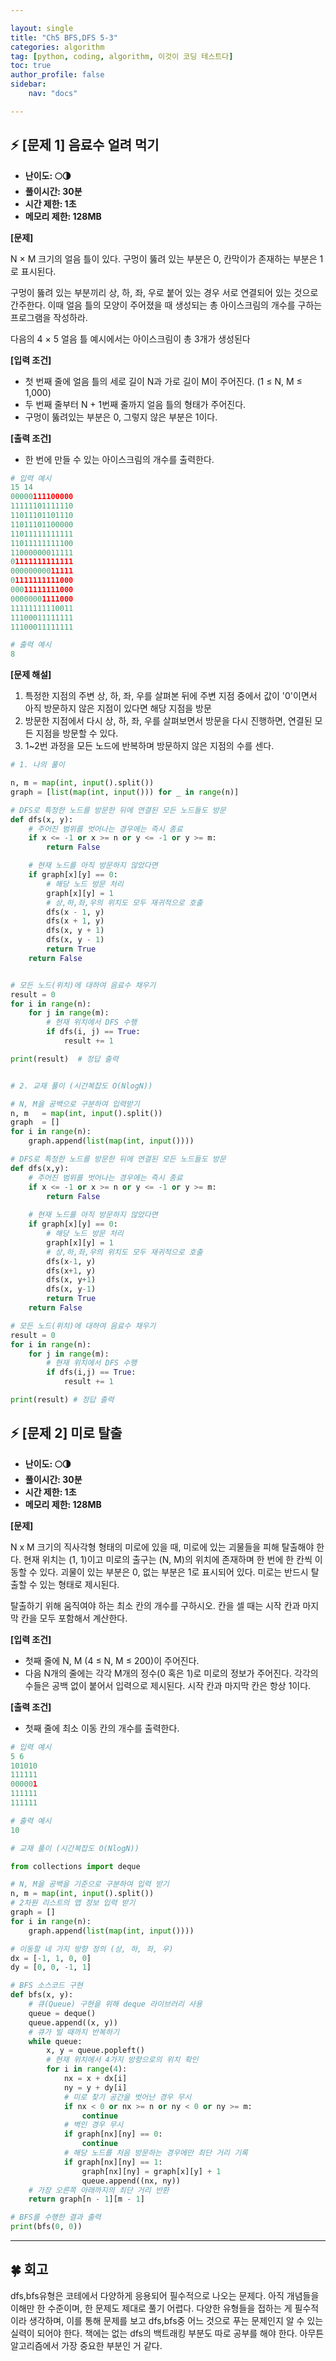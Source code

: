```yaml
---

layout: single
title: "Ch5 BFS,DFS 5-3"
categories: algorithm
tag: [python, coding, algorithm, 이것이 코딩 테스트다]
toc: true
author_profile: false
sidebar:
    nav: "docs"

---
```


## ⚡ [문제 1] 음료수 얼려 먹기

* **난이도: 🌕🌗**
* **풀이시간: 30분**
* **시간 제한: 1초**
* **메모리 제한: 128MB**


**[문제]**

N × M 크기의 얼음 틀이 있다. 구멍이 뚫려 있는 부분은 0, 칸막이가 존재하는 부분은 1로 표시된다.

구멍이 뚫려 있는 부분끼리 상, 하, 좌, 우로 붙어 있는 경우 서로 연결되어 있는 것으로 간주한다.
이때 얼음 틀의 모양이 주어졌을 때 생성되는 총 아이스크림의 개수를 구하는 프로그램을 작성하라.

다음의 4 × 5 얼음 틀 예시에서는 아이스크림이 총 3개가 생성된다

**[입력 조건]**

* 첫 번째 줄에 얼음 틀의 세로 길이 N과 가로 길이 M이 주어진다. (1 ≤ N, M ≤ 1,000)
* 두 번째 줄부터 N + 1번째 줄까지 얼음 틀의 형태가 주어진다.
* 구멍이 뚫려있는 부분은 0, 그렇지 않은 부분은 1이다.

**[출력 조건]**

* 한 번에 만들 수 있는 아이스크림의 개수를 출력한다.

```python  
# 입력 예시
15 14
00000111100000
11111101111110
11011101101110
11011101100000
11011111111111
11011111111100
11000000011111
01111111111111
00000000011111
01111111111000
00011111111000
00000001111000
11111111110011
11100011111111
11100011111111

# 출력 예시
8

```

**[문제 해설]**

1. 특정한 지점의 주변 상, 하, 좌, 우를 살펴본 뒤에 주변 지점 중에서 값이 '0'이면서 아직 방문하지 않은 지점이 있다면 해당 지점을 방문
2. 방문한 지점에서 다시 상, 하, 좌, 우를 살펴보면서 방문을 다시 진행하면, 연결된 모든 지점을 방문할 수 있다.
3. 1~2번 과정을 모든 노드에 반복하며 방문하지 않은 지점의 수를 센다.


```python
# 1. 나의 풀이

n, m = map(int, input().split())
graph = [list(map(int, input())) for _ in range(n)]

# DFS로 특정한 노드를 방문한 뒤에 연결된 모든 노드들도 방문
def dfs(x, y):
    # 주어진 범위를 벗어나는 경우에는 즉시 종료
    if x <= -1 or x >= n or y <= -1 or y >= m:
        return False

    # 현재 노드를 아직 방문하지 않았다면
    if graph[x][y] == 0:
        # 해당 노드 방문 처리
        graph[x][y] = 1
        # 상,하,좌,우의 위치도 모두 재귀적으로 호출
        dfs(x - 1, y)
        dfs(x + 1, y)
        dfs(x, y + 1)
        dfs(x, y - 1)
        return True
    return False


# 모든 노드(위치)에 대하여 음료수 채우기
result = 0
for i in range(n):
    for j in range(m):
        # 현재 위치에서 DFS 수행
        if dfs(i, j) == True:
            result += 1

print(result)  # 정답 출력


# 2. 교재 풀이 (시간복잡도 O(NlogN))

# N, M을 공백으로 구분하여 입력받기
n, m   = map(int, input().split())
graph  = []
for i in range(n):
    graph.append(list(map(int, input())))

# DFS로 특정한 노드를 방문한 뒤에 연결된 모든 노드들도 방문
def dfs(x,y):
    # 주어진 범위를 벗어나는 경우에는 즉시 종료
    if x <= -1 or x >= n or y <= -1 or y >= m: 
        return False
    
    # 현재 노드를 아직 방문하지 않았다면
    if graph[x][y] == 0:
        # 해당 노드 방문 처리
        graph[x][y] = 1
        # 상,하,좌,우의 위치도 모두 재귀적으로 호출
        dfs(x-1, y)
        dfs(x+1, y)
        dfs(x, y+1)
        dfs(x, y-1)
        return True
    return False

# 모든 노드(위치)에 대하여 음료수 채우기
result = 0
for i in range(n):
    for j in range(m):
        # 현재 위치에서 DFS 수행
        if dfs(i,j) == True:
            result += 1

print(result) # 정답 출력

```

## ⚡ [문제 2] 미로 탈출

* **난이도: 🌕🌗**
* **풀이시간: 30분**
* **시간 제한: 1초**
* **메모리 제한: 128MB**


**[문제]**

N x M 크기의 직사각형 형태의 미로에 있을 때, 미로에 있는 괴물들을 피해 탈출해야 한다. 현재 위치는 (1, 1)이고 미로의 출구는 (N, M)의 위치에 존재하며 한 번에 한 칸씩 이동할 수 있다. 괴물이 있는 부분은 0, 없는 부분은 1로 표시되어 있다. 미로는 반드시 탈출할 수 있는 형태로 제시된다.

탈출하기 위해 움직여야 하는 최소 칸의 개수를 구하시오. 칸을 셀 때는 시작 칸과 마지막 칸을 모두 포함해서 계산한다.

**[입력 조건]**

* 첫째 줄에 N, M (4 ≤ N, M ≤ 200)이 주어진다.
* 다음 N개의 줄에는 각각 M개의 정수(0 혹은 1)로 미로의 정보가 주어진다. 각각의 수들은 공백 없이 붙어서 입력으로 제시된다. 시작 칸과 마지막 칸은 항상 1이다.

**[출력 조건]**

* 첫째 줄에 최소 이동 칸의 개수를 출력한다.

```python  
# 입력 예시
5 6
101010
111111
000001
111111
111111

# 출력 예시
10

```

```python
# 교재 풀이 (시간복잡도 O(NlogN))

from collections import deque

# N, M을 공백을 기준으로 구분하여 입력 받기
n, m = map(int, input().split())
# 2차원 리스트의 맵 정보 입력 받기
graph = []
for i in range(n):
    graph.append(list(map(int, input())))

# 이동할 네 가지 방향 정의 (상, 하, 좌, 우)
dx = [-1, 1, 0, 0]
dy = [0, 0, -1, 1]

# BFS 소스코드 구현
def bfs(x, y):
    # 큐(Queue) 구현을 위해 deque 라이브러리 사용
    queue = deque()
    queue.append((x, y))
    # 큐가 빌 때까지 반복하기
    while queue:
        x, y = queue.popleft()
        # 현재 위치에서 4가지 방향으로의 위치 확인
        for i in range(4):
            nx = x + dx[i]
            ny = y + dy[i]
            # 미로 찾기 공간을 벗어난 경우 무시
            if nx < 0 or nx >= n or ny < 0 or ny >= m:
                continue
            # 벽인 경우 무시
            if graph[nx][ny] == 0:
                continue
            # 해당 노드를 처음 방문하는 경우에만 최단 거리 기록
            if graph[nx][ny] == 1:
                graph[nx][ny] = graph[x][y] + 1
                queue.append((nx, ny))
    # 가장 오른쪽 아래까지의 최단 거리 반환
    return graph[n - 1][m - 1]

# BFS를 수행한 결과 출력
print(bfs(0, 0))

```

---


## **🍀** 회고
dfs,bfs유형은 코테에서 다양하게 응용되어 필수적으로 나오는 문제다. 아직 개념들을 이해만 한 수준이며, 한 문제도 제대로 풀기 어렵다. 다양한 유형들을 접하는 게 필수적이라 생각하며, 이를 통해 문제를 보고 dfs,bfs중 어느 것으로 푸는 문제인지 알 수 있는 실력이 되어야 한다. 책에는 없는 dfs의 백트래킹 부분도 따로 공부를 해야 한다. 아무튼 알고리즘에서 가장 중요한 부분인 거 같다.